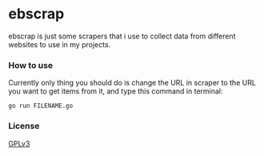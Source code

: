 # ebscrap
ebscrap is just some scrapers that i use to collect data from different websites to use in my projects.

### How to use
Currently only thing you should do is change the URL in scraper to the URL you want to get items from it, and type this command in terminal:
```
go run FILENAME.go
```
### License
[GPLv3](https://www.gnu.org/licenses/gpl-3.0.txt)
